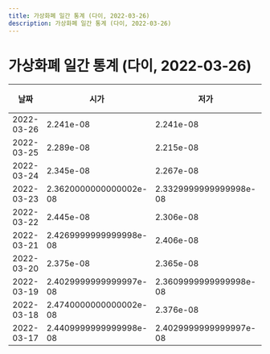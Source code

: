 ```yaml
---
title: 가상화폐 일간 통계 (다이, 2022-03-26)
description: 가상화폐 일간 통계 (다이, 2022-03-26)
---
```


가상화폐 일간 통계 (다이, 2022-03-26)
===

|날짜|시가|저가|고가|종가|비고|
|--|--|--|--|--|--|
|2022-03-26|2.241e-08|2.241e-08|2.241e-08|2.241e-08|    |
|2022-03-25|2.289e-08|2.215e-08|2.315e-08|2.269e-08|    |
|2022-03-24|2.345e-08|2.267e-08|2.345e-08|2.284e-08|    |
|2022-03-23|2.3620000000000002e-08|2.3329999999999998e-08|2.3850000000000002e-08|2.3329999999999998e-08|    |
|2022-03-22|2.445e-08|2.306e-08|2.445e-08|2.3430000000000002e-08|    |
|2022-03-21|2.4269999999999998e-08|2.406e-08|2.455e-08|2.4499999999999998e-08|    |
|2022-03-20|2.375e-08|2.365e-08|2.442e-08|2.4239999999999997e-08|    |
|2022-03-19|2.4029999999999997e-08|2.3609999999999998e-08|2.418e-08|2.372e-08|    |
|2022-03-18|2.4740000000000002e-08|2.376e-08|2.487e-08|2.386e-08|    |
|2022-03-17|2.4409999999999998e-08|2.4029999999999997e-08|2.447e-08|2.4049999999999997e-08|    |

